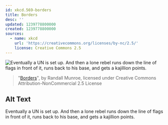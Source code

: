 ```yaml
---
id: xkcd.569-borders
title: Borders
desc: ''
updated: 1239778800000
created: 1239778800000
sources:
  - name: xkcd
    url: 'https://creativecommons.org/licenses/by-nc/2.5/'
    license: Creative Commons 2.5
---
```

![Eventually a UN is set up.  And then a lone rebel runs down the line of flags in front of it, runs back to his base, and gets a kajillion points.](https://imgs.xkcd.com/comics/borders.png)
> "[Borders](https://xkcd.com/569/)", by Randall Munroe, licensed under Creative Commons Attribution-NonCommercial 2.5 License

## Alt Text
Eventually a UN is set up.  And then a lone rebel runs down the line of flags in front of it, runs back to his base, and gets a kajillion points.
